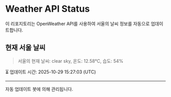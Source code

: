 
# Weather API Status

이 리포지토리는 OpenWeather API를 사용하여 서울의 날씨 정보를 자동으로 업데이트합니다.

## 현재 서울 날씨
> 서울의 현재 날씨: clear sky, 온도: 12.58°C, 습도: 54%

⏳ 업데이트 시간: 2025-10-29 15:27:03 (UTC)

---
자동 업데이트 봇에 의해 관리됩니다.

